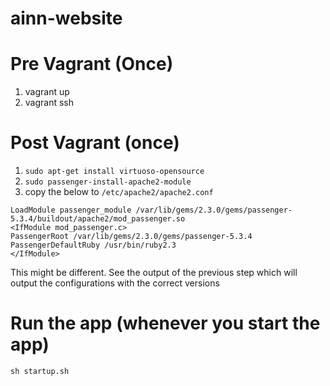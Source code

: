 # ainn-website

# Pre Vagrant (Once)
1. vagrant up
2. vagrant ssh

# Post Vagrant (once)
1. ```sudo apt-get install virtuoso-opensource```
2. ```sudo passenger-install-apache2-module```
3. copy the below to `/etc/apache2/apache2.conf`
```
LoadModule passenger_module /var/lib/gems/2.3.0/gems/passenger-5.3.4/buildout/apache2/mod_passenger.so
<IfModule mod_passenger.c>
PassengerRoot /var/lib/gems/2.3.0/gems/passenger-5.3.4
PassengerDefaultRuby /usr/bin/ruby2.3
</IfModule>
```
This might be different. See the output of the previous step which will output the configurations with the correct versions

# Run the app (whenever you start the app)
``` sh startup.sh ```
